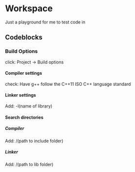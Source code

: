 # Workspace
Just a playground for me to test code in

## Codeblocks

### Build Options
click: Project -> Build options

#### Compiler settings
check: Have g++ follow the C++11 ISO C++ language standard

#### Linker settings
Add: -l(name of library)

#### Search directories

##### Compiler
Add: /(path to include folder)

##### Linker
Add: /(path to lib folder)

